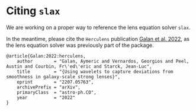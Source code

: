 # Citing `slax`

We are working on a proper way to reference the lens equation solver `slax`.

In the meantime, please cite the `Herculens` publication [Galan et al. 2022](https://arxiv.org/abs/2207.05763), as the lens equation solver was previously part of the package.

```
@article{Galan:2022:herculens,
    author        = "Galan, Aymeric and Vernardos, Georgios and Peel, Austin and Courbin, Fr\'ed\'eric and Starck, Jean-Luc",
    title         = "{Using wavelets to capture deviations from smoothness in galaxy-scale strong lenses}",
    eprint        = "2207.05763",
    archivePrefix = "arXiv",
    primaryClass  = "astro-ph.CO",
    year          = "2022"
}
```
